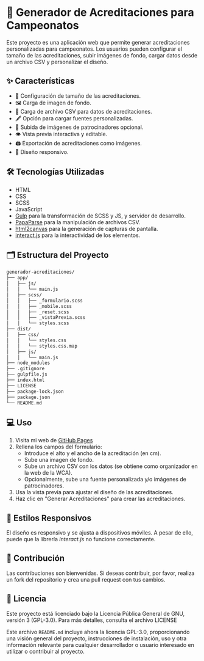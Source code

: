 # 🏅 Generador de Acreditaciones para Campeonatos

Este proyecto es una aplicación web que permite generar acreditaciones personalizadas para campeonatos. Los usuarios pueden configurar el tamaño de las acreditaciones, subir imágenes de fondo, cargar datos desde un archivo CSV y personalizar el diseño.

## ✨ Características

- 📏 Configuración de tamaño de las acreditaciones.
- 🖼️ Carga de imagen de fondo.
- 📂 Carga de archivo CSV para datos de acreditaciones.
- 🖋️ Opción para cargar fuentes personalizadas.
- 🤝 Subida de imágenes de patrocinadores opcional.
- 👁️ Vista previa interactiva y editable.
- 🖨️ Exportación de acreditaciones como imágenes.
- 📱 Diseño responsivo.

## 🛠️ Tecnologías Utilizadas

- HTML
- CSS
- SCSS
- JavaScript
- [Gulp](https://gulpjs.com/) para la transformación de SCSS y JS, y servidor de desarrollo.
- [PapaParse](https://www.papaparse.com/) para la manipulación de archivos CSV.
- [html2canvas](https://html2canvas.hertzen.com/) para la generación de capturas de pantalla.
- [interact.js](https://interactjs.io/) para la interactividad de los elementos.

## 🗂️ Estructura del Proyecto

```txt
generador-acreditaciones/
├── app/
│   ├── js/
│   │   └── main.js
│   ├── scss/
│   │   ├── _formulario.scss
│   │   ├── _mobile.scss
│   │   ├── _reset.scss
│   │   ├── _vistaPrevia.scss
│   │   └── styles.scss
├── dist/
│   ├── css/
│   │   └── styles.css
│   │   └── styles.css.map
│   ├── js/
│   │   └── main.js
├── node_modules
├── .gitignore
├── gulpfile.js
├── index.html
├── LICENSE
├── package-lock.json
├── package.json
└── README.md
```

## 💻 Uso

1. Visita mi web de [GitHub Pages](https://manurubik.github.io/accreditation-generator)
2. Rellena los campos del formulario:
   - Introduce el alto y el ancho de la acreditación (en cm).
   - Sube una imagen de fondo.
   - Sube un archivo CSV con los datos (se obtiene como organizador en la web de la WCA).
   - Opcionalmente, sube una fuente personalizada y/o imágenes de patrocinadores.
3. Usa la vista previa para ajustar el diseño de las acreditaciones.
4. Haz clic en "Generar Acreditaciones" para crear las acreditaciones.

## 📱 Estilos Responsivos

El diseño es responsivo y se ajusta a dispositivos móviles. A pesar de ello, puede que la librería _interact.js_ no funcione correctamente.

## 🤝 Contribución

Las contribuciones son bienvenidas. Si deseas contribuir, por favor, realiza un fork del repositorio y crea una pull request con tus cambios.

## 📜 Licencia

Este proyecto está licenciado bajo la Licencia Pública General de GNU, versión 3 (GPL-3.0). Para más detalles, consulta el archivo LICENSE

Este archivo `README.md` incluye ahora la licencia GPL-3.0, proporcionando una visión general del proyecto, instrucciones de instalación, uso y otra información relevante para cualquier desarrollador o usuario interesado en utilizar o contribuir al proyecto.
